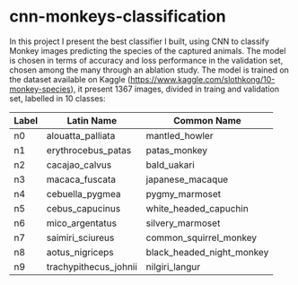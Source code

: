 # cnn-monkeys-classification
In this project I present the best classifier I built, using CNN to classify Monkey images predicting the species of the captured animals. The model is chosen in terms of accuracy and loss performance in the validation set, chosen among the many through an ablation study.
The model is trained on the dataset available on Kaggle (https://www.kaggle.com/slothkong/10-monkey-species), it present 1367 images, divided in traing and validation set, labelled in 10 classes:

| Label | Latin Name            | Common Name               |
|-------|-----------------------|---------------------------|
| n0    | alouatta_palliata     | mantled_howler            |
| n1    | erythrocebus_patas    | patas_monkey              |
| n2    | cacajao_calvus        | bald_uakari               |
| n3    | macaca_fuscata        | japanese_macaque          |
| n4    | cebuella_pygmea       | pygmy_marmoset            |
| n5    | cebus_capucinus       | white_headed_capuchin     |
| n6    | mico_argentatus       | silvery_marmoset          |
| n7    | saimiri_sciureus      | common_squirrel_monkey    |
| n8    | aotus_nigriceps       | black_headed_night_monkey |
| n9    | trachypithecus_johnii | nilgiri_langur            |


